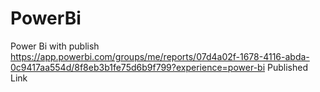 # PowerBi
Power Bi with publish
https://app.powerbi.com/groups/me/reports/07d4a02f-1678-4116-abda-0c9417aa554d/8f8eb3b1fe75d6b9f799?experience=power-bi
Published Link
